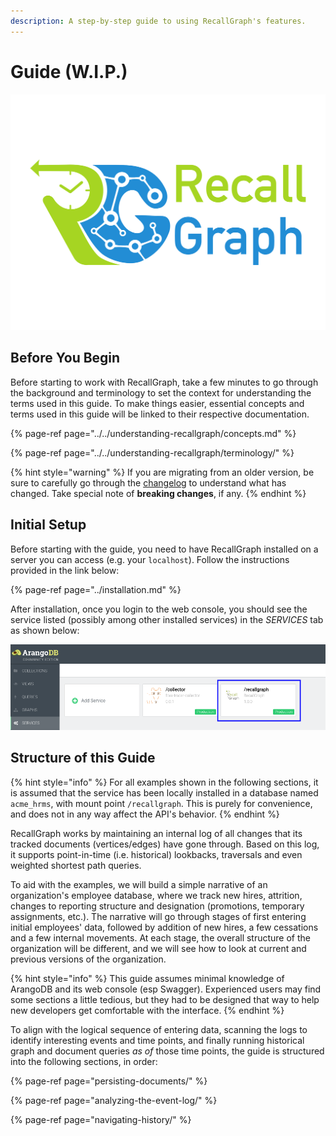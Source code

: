 ```yaml
---
description: A step-by-step guide to using RecallGraph's features.
---
```


# Guide \(W.I.P.\)

![](../../.gitbook/assets/rg-1-trans.png)

## Before You Begin

Before starting to work with RecallGraph, take a few minutes to go through the background and terminology to set the context for understanding the terms used in this guide. To make things easier, essential concepts and terms used in this guide will be linked to their respective documentation.

{% page-ref page="../../understanding-recallgraph/concepts.md" %}

{% page-ref page="../../understanding-recallgraph/terminology/" %}

{% hint style="warning" %}
If you are migrating from an older version, be sure to carefully go through the [changelog](../changelog.md) to understand what has changed. Take special note of **breaking changes**, if any.
{% endhint %}

## Initial Setup

Before starting with the guide, you need to have RecallGraph installed on a server you can access \(e.g. your `localhost`\). Follow the instructions provided in the link below:

{% page-ref page="../installation.md" %}

After installation, once you login to the web console, you should see the service listed \(possibly among other installed services\) in the _SERVICES_ tab as shown below:

![Service mounted under /recallgraph](../../.gitbook/assets/screenshot_2020-05-05_19-10-37.png)

## Structure of this Guide

{% hint style="info" %}
For all examples shown in the following sections, it is assumed that the service has been locally installed in a database named `acme_hrms`, with mount point `/recallgraph`. This is purely for convenience, and does not in any way affect the API's behavior.
{% endhint %}

RecallGraph works by maintaining an internal log of all changes that its tracked documents \(vertices/edges\) have gone through. Based on this log, it supports point-in-time \(i.e. historical\) lookbacks, traversals and even weighted shortest path queries.

To aid with the examples, we will build a simple narrative of an organization's employee database, where we track new hires, attrition, changes to reporting structure and designation \(promotions, temporary assignments, etc.\). The narrative will go through stages of first entering initial employees' data, followed by addition of new hires, a few cessations and a few internal movements. At each stage, the overall structure of the organization will be different, and we will see how to look at current and previous versions of  the organization.

{% hint style="info" %}
This guide assumes minimal knowledge of ArangoDB and its web console \(esp Swagger\). Experienced users may find some sections a little tedious, but they had to be designed that way to help new developers get comfortable with the interface.
{% endhint %}

To align with the logical sequence of entering data, scanning the logs to identify interesting events and time points, and finally running historical graph and document queries _as of_ those time points, the guide is structured into the following sections, in order:

{% page-ref page="persisting-documents/" %}

{% page-ref page="analyzing-the-event-log/" %}

{% page-ref page="navigating-history/" %}

